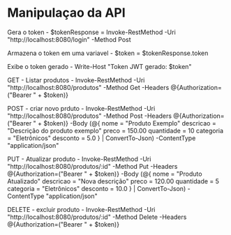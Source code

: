 # Manipulaçao da API

Gera o token - $tokenResponse = Invoke-RestMethod -Uri "http://localhost:8080/login" -Method Post

Armazena o token em uma variavel - $token = $tokenResponse.token

Exibe o token gerado - Write-Host "Token JWT gerado: $token"

GET - Listar produtos - Invoke-RestMethod -Uri "http://localhost:8080/produtos" -Method Get -Headers @{Authorization=("Bearer " + $token)}

POST - criar novo prduto - Invoke-RestMethod -Uri "http://localhost:8080/produtos" -Method Post -Headers @{Authorization=("Bearer " + $token)} -Body (@{
    nome = "Produto Exemplo"
    descricao = "Descrição do produto exemplo"
    preco = 150.00
    quantidade = 10
    categoria = "Eletrônicos"
    desconto = 5.0
} | ConvertTo-Json) -ContentType "application/json"

PUT - Atualizar produto - Invoke-RestMethod -Uri "http://localhost:8080/produtos/:id" -Method Put -Headers @{Authorization=("Bearer " + $token)} -Body (@{
    nome = "Produto Atualizado"
    descricao = "Nova descrição"
    preco = 120.00
    quantidade = 5
    categoria = "Eletrônicos"
    desconto = 10.0
} | ConvertTo-Json) -ContentType "application/json"

DELETE - excluir produto - Invoke-RestMethod -Uri "http://localhost:8080/produtos/:id" -Method Delete -Headers @{Authorization=("Bearer " + $token)}
